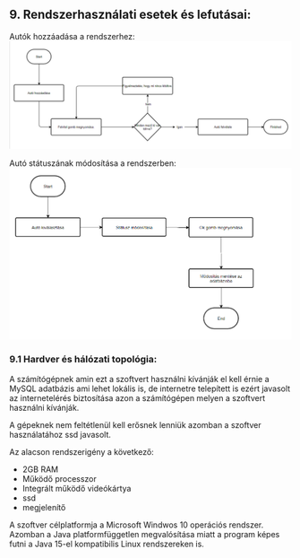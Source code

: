 
## 9. **Rendszerhasználati esetek és lefutásai:**

Autók hozzáadása a rendszerhez:
![Autók hozzáadása a rendszerhez](https://raw.githubusercontent.com/BenyBalazs/Autoszerelo_Alkalmazas/master/docs/kepek/autofelvetel.png?token=AKLXTH3CWUPR7OWX3VUGAHS7N6ALU)

Autó státuszának módosítása a rendszerben:
![Autó státuszának módosítása a rendszerben](https://raw.githubusercontent.com/BenyBalazs/Autoszerelo_Alkalmazas/master/docs/kepek/statusz%20v%C3%A1lt%C3%A1s.png?token=AKLXTH2WPDHDKABXWRYSRRK7N6AUM)

### 9.1 **Hardver és hálózati topológia:**
A számítógépnek amin ezt a szoftvert használni kívánják el kell érnie a MySQL adatbázis ami lehet lokális is, de internetre telepített is ezért javasolt az internetelérés biztosítása azon a számítógépen melyen a szoftvert használni kívánják.

A gépeknek nem feltétlenül kell erősnek lenniük azomban a szoftver használatához ssd javasolt. 

Az alacson rendszerigény a következő: 
- 2GB RAM
- Működő processzor
- Integrált működő videókártya
- ssd
- megjelenítő

A szoftver célplatformja a Microsoft Windwos 10 operációs rendszer. Azomban a Java platformfüggetlen megvalósítása miatt a program képes futni a Java 15-el kompatibilis Linux rendszereken is.

